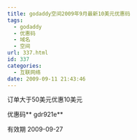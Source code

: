 ```yaml
---
title: godaddy空间2009年9月最新10美元优惠码
tags:
  - godaddy
  - 优惠码
  - 域名
  - 空间
url: 337.html
id: 337
categories:
  - 互联网络
date: 2009-09-11 21:43:46
---
```


订单大于50美元优惠10美元  

优惠码** gdr921e**  

有效期 2009-09-27